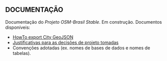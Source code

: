 ## DOCUMENTAÇÃO
Documentação do *Projeto OSM-Brasil Stable*. Em construção. Documentos disponíveis:

* [HowTo export City GeoJSON](HowTo-cityGeoJSON.md)
* [Justificativas para as decisões de projeto tomadas](Rationale.md)
* Convenções adotadas (ex. nomes de bases de dados e nomes de tabelas).


